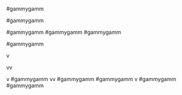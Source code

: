 #gammygamm

#gammygamm

#gammygamm
#gammygamm
#gammygamm

#gammygamm

v

vv

v
#gammygamm
vv
#gammygamm
#gammygamm
v
#gammygamm
#gammygamm

